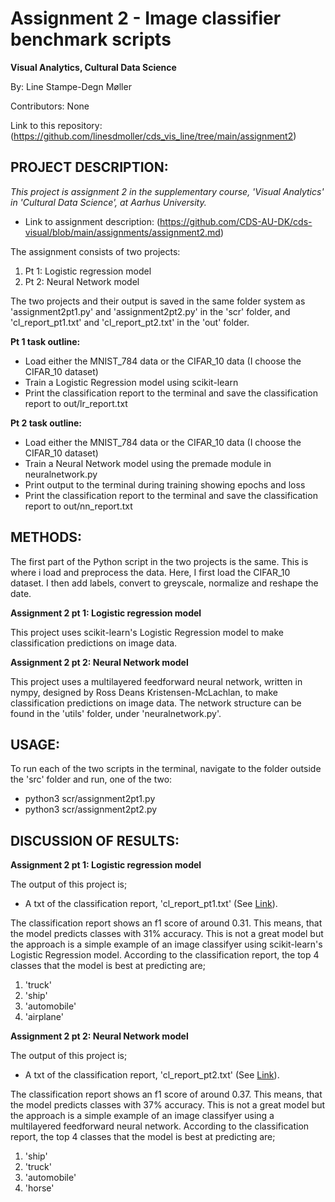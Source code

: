 # Assignment 2 - Image classifier benchmark scripts
**Visual Analytics, Cultural Data Science**

By: Line Stampe-Degn Møller

Contributors: None

Link to this repository: (https://github.com/linesdmoller/cds_vis_line/tree/main/assignment2)

## PROJECT DESCRIPTION:
*This project is assignment 2 in the supplementary course, 'Visual Analytics' in 'Cultural Data Science', at Aarhus University.*
- Link to assignment description: (https://github.com/CDS-AU-DK/cds-visual/blob/main/assignments/assignment2.md)

The assignment consists of two projects:
1. Pt 1: Logistic regression model
2. Pt 2: Neural Network model

The two projects and their output is saved in the same folder system as 'assignment2pt1.py' and 'assignment2pt2.py' in the 'scr' folder, and 'cl_report_pt1.txt' and 'cl_report_pt2.txt' in the 'out' folder. 

**Pt 1 task outline:**
- Load either the MNIST_784 data or the CIFAR_10 data (I choose the CIFAR_10 dataset)
- Train a Logistic Regression model using scikit-learn
- Print the classification report to the terminal and save the classification report to out/lr_report.txt

**Pt 2 task outline:**
- Load either the MNIST_784 data or the CIFAR_10 data (I choose the CIFAR_10 dataset)
- Train a Neural Network model using the premade module in neuralnetwork.py
- Print output to the terminal during training showing epochs and loss
- Print the classification report to the terminal and save the classification report to out/nn_report.txt

## METHODS:
The first part of the Python script in the two projects is the same. This is where i load and preprocess the data. Here, I first load the CIFAR_10 dataset. I then add labels, convert to greyscale, normalize and reshape the date.

**Assignment 2 pt 1: Logistic regression model**

This project uses scikit-learn's Logistic Regression model to make classification predictions on image data.

**Assignment 2 pt 2: Neural Network model**

This project uses a multilayered feedforward neural network, written in nympy, designed by Ross Deans Kristensen-McLachlan, to make classification predictions on image data. The network structure can be found in the 'utils' folder, under 'neuralnetwork.py'. 

## USAGE:
To run each of the two scripts in the terminal, navigate to the folder outside the 'src' folder and run, one of the two:
- python3 scr/assignment2pt1.py
- python3 scr/assignment2pt2.py

## DISCUSSION OF RESULTS:
**Assignment 2 pt 1: Logistic regression model**

The output of this project is; 
- A txt of the classification report, 'cl_report_pt1.txt' (See [Link](https://github.com/linesdmoller/cds_vis_line/blob/main/assignment2/out/cl_report_pt1.txt)).

The classification report shows an f1 score of around 0.31. This means, that the model predicts classes with 31% accuracy. This is not a great model but the approach is a simple example of an image classifyer using scikit-learn's Logistic Regression model. According to the classification report, the top 4 classes that the model is best at predicting are;
1. 'truck'
2. 'ship'
3. 'automobile'
4. 'airplane'

**Assignment 2 pt 2: Neural Network model**

The output of this project is; 
- A txt of the classification report, 'cl_report_pt2.txt' (See [Link](https://github.com/linesdmoller/cds_vis_line/blob/main/assignment2/out/cl_report_pt2.txt)).

The classification report shows an f1 score of around 0.37. This means, that the model predicts classes with 37% accuracy. This is not a great model but the approach is a simple example of an image classifyer using a multilayered feedforward neural network. According to the classification report, the top 4 classes that the model is best at predicting are;
1. 'ship'
2. 'truck'
3. 'automobile'
4. 'horse'
